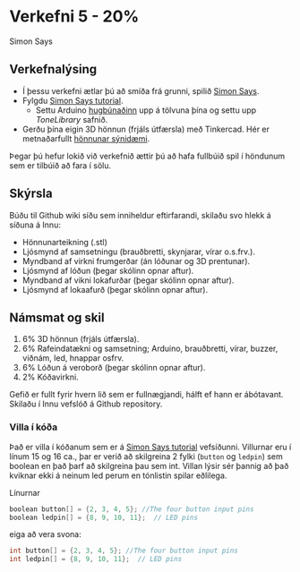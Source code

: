 # Verkefni 5 - 20%

Simon Says

## Verkefnalýsing

* Í þessu verkefni ætlar þú að smíða frá grunni, spilið [Simon Says](https://en.wikipedia.org/wiki/Simon_(game)).
* Fylgdu [Simon Says tutorial](https://www.instructables.com/id/Arduino-Simple-Simon-Says-Game/).
  * Settu Arduino [hugbúnaðinn](https://github.com/VESM1VS/H20/blob/master/Kennsluefni/arduino_uppsetning.md) upp á tölvuna þína og settu upp *ToneLibrary* safnið.
* Gerðu þína eigin 3D hönnun (frjáls útfærsla) með Tinkercad. Hér er metnaðarfullt [hönnunar sýnidæmi](https://www.youtube.com/watch?v=MDbnw7U_0-Q&vl=en).

Þegar þú hefur lokið við verkefnið ættir þú að hafa fullbúið spil í höndunum sem er tilbúið að fara í sölu.

## Skýrsla

Búðu til Github wiki síðu sem inniheldur eftirfarandi, skilaðu svo hlekk á síðuna á Innu:

* Hönnunarteikning (.stl)
* Ljósmynd af samsetningu (brauðbretti, skynjarar, vírar o.s.frv.).
* Myndband af virkni frumgerðar (án lóðunar og 3D prentunar).
* Ljósmynd af lóðun (þegar skólinn opnar aftur).
* Myndband af vikni lokafurðar (þegar skólinn opnar aftur).
* Ljósmynd af lokaafurð (þegar skólinn opnar aftur).

## Námsmat og skil

1. 6% 3D hönnun (frjáls útfærsla).
1. 6% Rafeindatækni og samsetning; Arduino, brauðbretti, vírar, buzzer, viðnám, led, hnappar osfrv.
1. 6% Lóðun á veroborð (þegar skólinn opnar aftur).
1. 2% Kóðavirkni.

Gefið er fullt fyrir hvern lið sem er fullnægjandi, hálft ef hann er ábótavant.
Skilaðu í Innu vefslóð á Github repository.

### Villa í kóða

Það er villa í kóðanum sem er á [Simon Says tutorial](https://www.instructables.com/id/Arduino-Simple-Simon-Says-Game/) vefsíðunni. Villurnar eru í línum 15 og 16 ca., þar er verið að skilgreina 2 fylki (```button``` og ```ledpin```) sem boolean en það þarf að skilgreina þau sem int. Villan lýsir sér þannig að það kviknar ekki á neinum led perum en tónlistin spilar eðlilega.

Línurnar

```cpp
boolean button[] = {2, 3, 4, 5}; //The four button input pins
boolean ledpin[] = {8, 9, 10, 11};  // LED pins
```

eiga að vera svona:

```cpp
int button[] = {2, 3, 4, 5}; //The four button input pins
int ledpin[] = {8, 9, 10, 11};  // LED pins
```
